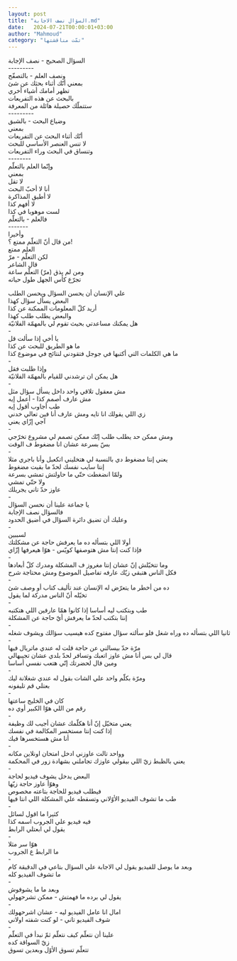 ```yaml
---
layout: post
title: "السؤال نصف الاجابة.md"
date:   2024-07-21T00:00:01+03:00
author: "Mahmoud"
category: "تمّت مناقشتها"
---
```

السؤال الصحيح - نصف الإجابة\
\-\-\-\-\-\-\-\--\
ونصف العلم - بالتصفّح\
بمعني أنّك أثناء بحثك عن شئ\
تظهر أمامك أشياء أخري\
بالبحث عن هذه التفريعات\
ستتملّك حصيلة هائلة من المعرفة\
\-\-\-\-\-\-\-\--\
وضياع البحث - بالشبق\
بمعني\
أنّك أثناء البحث عن التفريعات\
لا تنس العنصر الأساسي للبحث\
وتنساق في البحث وراء التفريعات\
\-\-\-\-\-\-\--\
وإنّما العلم بالتعلّم\
بمعني\
لا تقل\
أنا لا أحبّ البحث\
لا أطيق المذاكرة\
لا أفهم كذا\
لست موهوبا في كذا\
فالعلم - بالتعلّم\
\-\-\-\-\-\--\
وأخيرا\
من قال أنّ التعلّم ممتع ؟!\
العلم ممتع\
لكن التعلّم - مرّ\
قال الشاعر\
ومن لم يذق (مرّ) التعلّم ساعة\
تجرّع كأس الجهل طول حياته

علي الإنسان أن يحسن السؤال ويحسن الطلب\
البعض يسأل سؤال كهذا\
أريد كلّ المعلومات الممكنة عن كذا\
والبعض يطلب طلب كهذا\
هل يمكنك مساعدتي بحيث تقوم لي بالمهمّة الفلانيّة\
-\
يا أخي إذا سألت قل\
ما هو الطريق للبحث عن كذا\
ما هي الكلمات التي أكتبها في جوجل فتقودني لنتائج في
موضوع كذا\
-\
وإذا طلبت فقل\
هل يمكن ان ترشدني للقيام بالمهمّة الفلانيّة\
-\
مش معقول تلاقي واحد داخل يسأل سؤال مثل\
مش عارف أصمم كذا - أعمل إيه\
طب أجاوب أقول إيه\
زي اللي يقولك انا تايه ومش عارف أنا فين تعالي
خدني\
آجي إزّاي يعني\
-\
ومش ممكن حد يطلب طلب إنّك ممكن تصمم لي مشروع
تخرّجي\
بسّ بسرعة عشان انا مضغوط ف الوقت\
-\
يعني إنتا مضغوط دي بالنسبة لي هتخليني اتكعبل وأنا باجري
مثلا\
إنتا سايب نفسك لحدّ ما بقيت مضغوط\
ولمّا انضغطت حتّي ما حاولتش تمشي بسرعة\
ولا حتّي تمشي\
عاوز حدّ تاني يجريلك\
-\
يا جماعة علينا أن نحسن السؤال\
فالسؤال نصف الإجابة\
وعليك أن تضيق دائرة السؤال في أضيق الحدود\
-\
لسببين\
أولا اللي بتسأله ده ما يعرفش حاجة عن مشكلتك\
فإذا كنت إنتا مش هتوصفها كويّس - هوّا هيعرفها إزّاي\
-\
وما تتخيّلش إنّ عشان إنتا مغروز ف المشكلة ومدرك كلّ
أبعادها\
فكل الناس هتبقي زيّك عارفه تفاصيل الموضوع ومش محتاجة
شرح\
-\
ده من أخطر ما يتعرّض له الإنسان عند تأليف كتاب أو وصف
شئ\
تخيّله أنّ الناس مدركة لما يقول\
-\
طب وبتكتب ليه أساسا إذا كانوا همّا عارفين اللي
هتكتبه\
إنتا بتكتب لحدّ ما يعرفش أيّ حاجة عن المشكلة\
-\
ثانيا اللي بتسأله ده وراه شغل فلو سألته سؤال مفتوح كده
هيسيب سؤالك ويشوف شغله\
-\
مرّة حدّ بيسالني عن حاجة قلت له عندي ماتريال فيها\
قال لي بس أنا مش عاوز اتعبك وتسافر لحدّ بلدي عشان
تجيبهالي\
ومين قال لحضرتك إنّي هتعب نفسي أساسا\
-\
ومرّة بكلّم واحد علي الشات بقول له عندي شغلانة ليك\
بعتلي قم تليفونه\
-\
كان في الخليج ساعتها\
رقم من اللي هوّا الكبير أوي ده\
-\
يعني متخيّل إنّ أنا هكلّمك عشان أجيب لك وظيفة\
إذا كنت إنتا مستخسر المكالمة في نفسك\
أنا مش هستخسرها فيك\
-\
وواحد تالت عاوزني ادخل امتحان اونلاين مكانه\
يعني بالظبط زيّ اللي بيقولي عاوزك تجاملني بشهادة زور في
المحكمة\
-\
البعض يدخل يشوف فيديو لحاجة\
وهوّأ عاوز حاجة زيّها\
فيطلب فيديو للحاجة بتاعته مخصوص\
طب ما تشوف الفيديو الأوّلاني وتسقطه علي المشكلة اللي انتا
فيها\
-\
كثيرا ما اقول لسائل\
فيه فيديو علي الجروب اسمه كذا\
يقول لي ابعتلي الرابط\
-\
هوّا سر مثلا\
ما الرابط ع الجروب\
-\
وبعد ما يوصل للفيديو يقول لي الاجابة علي السؤال بتاعي في
الدقيقة كام\
ما تشوف الفيديو كله\
-\
وبعد ما ما يشوفوش\
يقول لي برده ما فهمتش - ممكن تشرحهولي\
-\
امال انا عامل الفيديو ليه - عشان اشرحهولك\
شوف الفيديو تاني - لو كنت شفته اولاني\
-\
علينا أن نتعلّم كيف نتعلّم ثمّ نبدأ في التعلّم\
زيّ السواقة كده\
تتعلّم تسوق الأوّل وبعدين تسوق
